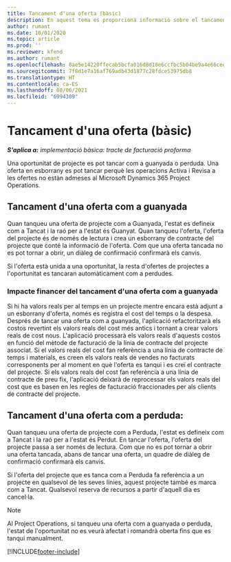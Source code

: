```yaml
---
title: Tancament d'una oferta (bàsic)
description: En aquest tema es proporciona informació sobre el tancament d'una oferta al Project Operations.
author: rumant
ms.date: 10/01/2020
ms.topic: article
ms.prod: ''
ms.reviewer: kfend
ms.author: rumant
ms.openlocfilehash: 8ae5e14220ffecab5bcfa016d8d18e6ccfbc5b04be9a4e66cee26f8885125d31
ms.sourcegitcommit: 7f8d1e7a16af769adb43d1877c28fdce53975db8
ms.translationtype: HT
ms.contentlocale: ca-ES
ms.lasthandoff: 08/06/2021
ms.locfileid: "6994309"
---
```

# <a name="close-a-quote---lite"></a>Tancament d'una oferta (bàsic)

_**S'aplica a:** implementació bàsica: tracte de facturació proforma_

Una oportunitat de projecte es pot tancar com a guanyada o perduda. Una oferta en esborrany es pot tancar perquè les operacions Activa i Revisa a les ofertes no estàn admeses al Microsoft Dynamics 365 Project Operations.

## <a name="close-a-quote-as-won"></a>Tancament d'una oferta com a guanyada

Quan tanqueu una oferta de projecte com a Guanyada, l'estat es defineix com a Tancat i la raó per a l'estat és Guanyat. Quan tanqueu l'oferta, l'oferta del projecte és de només de lectura i crea un esborrany de contracte del projecte que conté la informació de l'oferta. Com que una oferta tancada no es pot tornar a obrir, un diàleg de confirmació confirmarà els canvis.

Si l'oferta està unida a una oportunitat, la resta d'ofertes de projectes a l'oportunitat es tancaran automàticament com a perdudes.

### <a name="financial-impact-of-closing-a-quote-as-won"></a>Impacte financer del tancament d'una oferta com a guanyada

Si hi ha valors reals per al temps en un projecte mentre encara està adjunt a un esborrany d'oferta, només es registra el cost del temps o la despesa. Després de tancar una oferta com a guanyada, l'aplicació refactoritzarà els costos revertint els valors reals del cost més antics i tornant a crear valors reals de cost nous. L'aplicació processarà els valors reals d'aquests costos en funció del mètode de facturació de la línia de contracte del projecte associat. Si el valors reals del cost fan referència a una línia de contracte de temps i materials, es creen els valors reals de vendes no facturats corresponents per al moment en què l'oferta es tanqui i es creï el contracte del projecte. Si els valors reals del cost fan referència a una línia de contracte de preu fix, l'aplicació deixarà de reprocessar els valors reals del cost que es basen en les regles de facturació fraccionades per als clients de contracte del projecte.

## <a name="closing-a-quote-as-lost"></a>Tancament d'una oferta com a perduda:

Quan tanqueu una oferta de projecte com a Perduda, l'estat es defineix com a Tancat i la raó per a l'estat és Perdut. En tancar l'oferta, l'oferta del projecte passa a ser només de lectura. Com que no es pot tornar a obrir una oferta tancada, abans de tancar una oferta, un quadre de diàleg de confirmació confirmarà els canvis.

Si l'oferta del projecte que es tanca com a Perduda fa referència a un projecte en qualsevol de les seves línies, aquest projecte també es marca com a Tancat. Qualsevol reserva de recursos a partir d'aquell dia es cancel·la.

> [!NOTE]
> Al Project Operations, si tanqueu una oferta com a guanyada o perduda, l'estat de l'oportunitat no es veurà afectat i romandrà oberta fins que es tanqui manualment.


[!INCLUDE[footer-include](../../includes/footer-banner.md)]